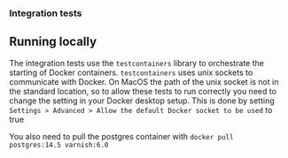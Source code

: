 ### Integration tests

## Running locally

The integration tests use the `testcontainers` library to orchestrate the starting of Docker containers.
`testcontainers` uses unix sockets to communicate with Docker.
On MacOS the path of the unix socket is not in the standard location, so to allow these tests to run correctly you need to change the setting in your Docker desktop setup.
This is done by setting `Settings > Advanced > Allow the default Docker socket to be used` to true

You also need to pull the postgres container with `docker pull postgres:14.5 varnish:6.0`
